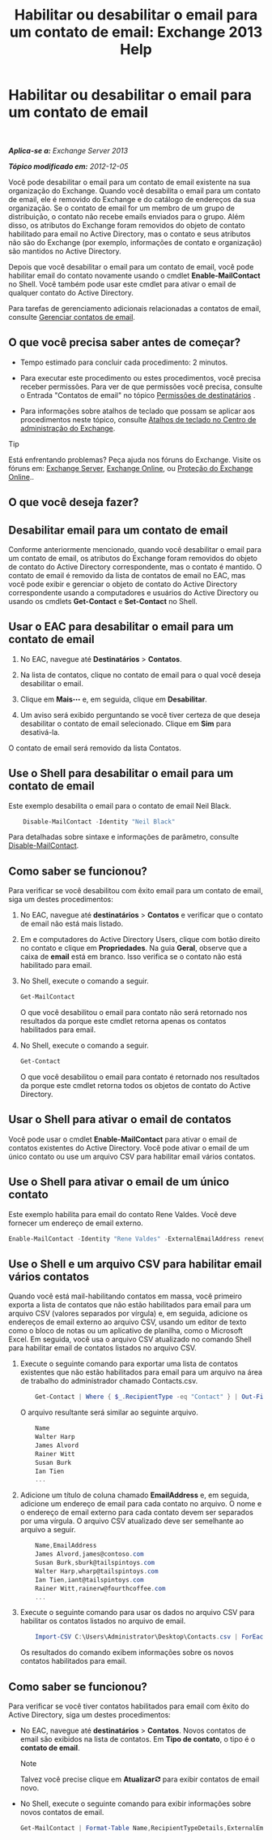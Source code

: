 ﻿---
title: 'Habilitar ou desabilitar o email para um contato de email: Exchange 2013 Help'
TOCTitle: Habilitar ou desabilitar o email para um contato de email
ms:assetid: ca47441f-1aa4-4958-aba5-18d51e59837e
ms:mtpsurl: https://technet.microsoft.com/pt-br/library/Bb124552(v=EXCHG.150)
ms:contentKeyID: 50556287
ms.date: 05/22/2018
mtps_version: v=EXCHG.150
ms.translationtype: MT
---

# Habilitar ou desabilitar o email para um contato de email

 

_**Aplica-se a:** Exchange Server 2013_

_**Tópico modificado em:** 2012-12-05_

Você pode desabilitar o email para um contato de email existente na sua organização do Exchange. Quando você desabilita o email para um contato de email, ele é removido do Exchange e do catálogo de endereços da sua organização. Se o contato de email for um membro de um grupo de distribuição, o contato não recebe emails enviados para o grupo. Além disso, os atributos do Exchange foram removidos do objeto de contato habilitado para email no Active Directory, mas o contato e seus atributos não são do Exchange (por exemplo, informações de contato e organização) são mantidos no Active Directory.

Depois que você desabilitar o email para um contato de email, você pode habilitar email do contato novamente usando o cmdlet **Enable-MailContact** no Shell. Você também pode usar este cmdlet para ativar o email de qualquer contato do Active Directory.

Para tarefas de gerenciamento adicionais relacionadas a contatos de email, consulte [Gerenciar contatos de email](https://docs.microsoft.com/pt-br/exchange/recipients-in-exchange-online/manage-mail-contacts).

## O que você precisa saber antes de começar?

  - Tempo estimado para concluir cada procedimento: 2 minutos.

  - Para executar este procedimento ou estes procedimentos, você precisa receber permissões. Para ver de que permissões você precisa, consulte o Entrada "Contatos de email" no tópico [Permissões de destinatários](recipients-permissions-exchange-2013-help.md) .

  - Para informações sobre atalhos de teclado que possam se aplicar aos procedimentos neste tópico, consulte [Atalhos de teclado no Centro de administração do Exchange](keyboard-shortcuts-in-the-exchange-admin-center-exchange-online-protection-help.md).


> [!TIP]
> Está enfrentando problemas? Peça ajuda nos fóruns do Exchange. Visite os fóruns em: <A href="https://go.microsoft.com/fwlink/p/?linkid=60612">Exchange Server</A>, <A href="https://go.microsoft.com/fwlink/p/?linkid=267542">Exchange Online</A>, ou <A href="https://go.microsoft.com/fwlink/p/?linkid=285351">Proteção do Exchange Online</A>..



## O que você deseja fazer?

## Desabilitar email para um contato de email

Conforme anteriormente mencionado, quando você desabilitar o email para um contato de email, os atributos do Exchange foram removidos do objeto de contato do Active Directory correspondente, mas o contato é mantido. O contato de email é removido da lista de contatos de email no EAC, mas você pode exibir e gerenciar o objeto de contato do Active Directory correspondente usando a computadores e usuários do Active Directory ou usando os cmdlets **Get-Contact** e **Set-Contact** no Shell.

## Usar o EAC para desabilitar o email para um contato de email

1.  No EAC, navegue até **Destinatários** \> **Contatos**.

2.  Na lista de contatos, clique no contato de email para o qual você deseja desabilitar o email.

3.  Clique em **Mais**![Ícone Mais opções](images/JJ150550.5381819e-3b21-4873-8714-e9b956290b28(EXCHG.150).gif "Ícone Mais opções") e, em seguida, clique em **Desabilitar**.

4.  Um aviso será exibido perguntando se você tiver certeza de que deseja desabilitar o contato de email selecionado. Clique em **Sim** para desativá-la.

O contato de email será removido da lista Contatos.

## Use o Shell para desabilitar o email para um contato de email

Este exemplo desabilita o email para o contato de email Neil Black.

```powershell
    Disable-MailContact -Identity "Neil Black"
```

Para detalhadas sobre sintaxe e informações de parâmetro, consulte [Disable-MailContact](https://technet.microsoft.com/pt-br/library/aa997465\(v=exchg.150\)).

## Como saber se funcionou?

Para verificar se você desabilitou com êxito email para um contato de email, siga um destes procedimentos:

1.  No EAC, navegue até **destinatários** \> **Contatos** e verificar que o contato de email não está mais listado.

2.  Em e computadores do Active Directory Users, clique com botão direito no contato e clique em **Propriedades**. Na guia **Geral**, observe que a caixa de **email** está em branco. Isso verifica se o contato não está habilitado para email.

3.  No Shell, execute o comando a seguir.
    
    ```powershell
    Get-MailContact
    ```
    
    O que você desabilitou o email para contato não será retornado nos resultados da porque este cmdlet retorna apenas os contatos habilitados para email.

4.  No Shell, execute o comando a seguir.
    
    ```powershell
    Get-Contact
    ```
    
    O que você desabilitou o email para contato é retornado nos resultados da porque este cmdlet retorna todos os objetos de contato do Active Directory.

## Usar o Shell para ativar o email de contatos

Você pode usar o cmdlet **Enable-MailContact** para ativar o email de contatos existentes do Active Directory. Você pode ativar o email de um único contato ou use um arquivo CSV para habilitar email vários contatos.

## Use o Shell para ativar o email de um único contato

Este exemplo habilita para email do contato Rene Valdes. Você deve fornecer um endereço de email externo.

```powershell
Enable-MailContact -Identity "Rene Valdes" -ExternalEmailAddress renev@tailspintoys.com
```

## Use o Shell e um arquivo CSV para habilitar email vários contatos

Quando você está mail-habilitando contatos em massa, você primeiro exporta a lista de contatos que não estão habilitados para email para um arquivo CSV (valores separados por vírgula) e, em seguida, adicione os endereços de email externo ao arquivo CSV, usando um editor de texto como o bloco de notas ou um aplicativo de planilha, como o Microsoft Excel. Em seguida, você usa o arquivo CSV atualizado no comando Shell para habilitar email de contatos listados no arquivo CSV.

1.  Execute o seguinte comando para exportar uma lista de contatos existentes que não estão habilitados para email para um arquivo na área de trabalho do administrador chamado Contacts.csv.
    
    ```powershell
        Get-Contact | Where { $_.RecipientType -eq "Contact" } | Out-File "C:\Users\Administrator\Desktop\Contacts.csv"
    ```

    O arquivo resultante será similar ao seguinte arquivo.
    
    ```powershell
        Name
        Walter Harp
        James Alvord
        Rainer Witt
        Susan Burk
        Ian Tien
        ...
    ```

2.  Adicione um título de coluna chamado **EmailAddress** e, em seguida, adicione um endereço de email para cada contato no arquivo. O nome e o endereço de email externo para cada contato devem ser separados por uma vírgula. O arquivo CSV atualizado deve ser semelhante ao arquivo a seguir.
    
    ```powershell
        Name,EmailAddress
        James Alvord,james@contoso.com
        Susan Burk,sburk@tailspintoys.com
        Walter Harp,wharp@tailspintoys.com
        Ian Tien,iant@tailspintoys.com
        Rainer Witt,rainerw@fourthcoffee.com
        ...
    ```

3.  Execute o seguinte comando para usar os dados no arquivo CSV para habilitar os contatos listados no arquivo de email.
    
    ```powershell
        Import-CSV C:\Users\Administrator\Desktop\Contacts.csv | ForEach-Object {Enable-MailContact -Identity $_.Name -ExternalEmailAddress $_.EmailAddress}
    ```

    Os resultados do comando exibem informações sobre os novos contatos habilitados para email.

## Como saber se funcionou?

Para verificar se você tiver contatos habilitados para email com êxito do Active Directory, siga um destes procedimentos:

  - No EAC, navegue até **destinatários** \> **Contatos**. Novos contatos de email são exibidos na lista de contatos. Em **Tipo de contato**, o tipo é o **contato de email**.
    

    > [!NOTE]
    > Talvez você precise clique em <STRONG>Atualizar</STRONG><IMG title="Ícone Atualizar" alt="Ícone Atualizar" src="images/Dd353189.85f271ca-32a4-426c-842a-d2172567099d(EXCHG.150).gif"> para exibir contatos de email novo.



  - No Shell, execute o seguinte comando para exibir informações sobre novos contatos de email.
    
    ```powershell
    Get-MailContact | Format-Table Name,RecipientTypeDetails,ExternalEmailAddress
    ```

